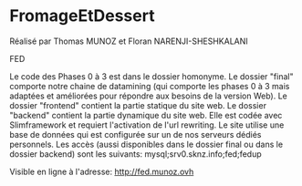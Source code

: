 # FromageEtDessert

Réalisé par Thomas MUNOZ et Floran NARENJI-SHESHKALANI

FED

Le code des Phases 0 à 3 est dans le dossier homonyme.
Le dossier "final" comporte notre chaine de datamining (qui comporte les phases 0 à 3 mais adaptées et améliorées pour répondre aux besoins de la version Web).
Le dossier "frontend" contient la partie statique du site web.
Le dossier "backend" contient la partie dynamique du site web. Elle est codée avec Slimframework et requiert l'activation de l'url rewriting.
Le site utilise une base de données qui est configurée sur un de nos serveurs dédiés personnels. Les accès (aussi disponibles dans le dossier final ou dans le dossier backend) sont les suivants: mysql;srv0.sknz.info;fed;fedup

Visible en ligne à l'adresse: http://fed.munoz.ovh

